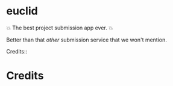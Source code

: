 # euclid
:boom: The best project submission app ever. :boom:


Better than that _other_ submission service that we won't mention.

Credits::

# Credits

